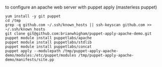 to configure an apache web server with puppet apply (masterless puppet)

    yum install -y git puppet
    cd /tmp
    grep -q github.com ~/.ssh/known_hosts || ssh-keyscan github.com >> ~/.ssh/known_hosts
    git clone git@github.com:brianwhigham/puppet-apply-apache-demo.git
    puppet module install puppetlabs/apache
    puppet module install puppetlabs/stdlib
    puppet module install puppetlabs/concat
    puppet apply --modulepath /tmp/puppet-apply-apache-demo/modules:/etc/puppet/modules /tmp/puppet-apply-apache-demo/manifests/site.pp
